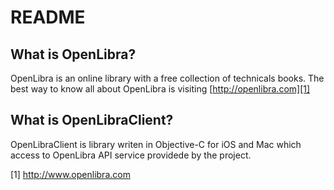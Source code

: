 README
======

What is OpenLibra?
-----------------

OpenLibra is an online library with a free collection of technicals books. 
The best way to know all about OpenLibra is visiting [http://openlibra.com][1]

What is OpenLibraClient?
-----------------------

OpenLibraClient is library writen in Objective-C for iOS and Mac which access
to OpenLibra API service providede by the project.

[1] http://www.openlibra.com
